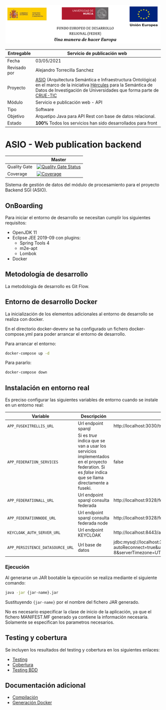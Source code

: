 ![](./images/logos_feder.png)

| Entregable     | **Servicio de publicación web**                              |
| -------------- | ------------------------------------------------------------ |
| Fecha          | 03/05/2021                                                   |
| Revisado por   | Alejandro Torrecilla Sanchez                                           |
| Proyecto       | [ASIO](https://www.um.es/web/hercules/proyectos/asio) (Arquitectura Semántica e Infraestructura Ontológica) en el marco de la iniciativa [Hércules](https://www.um.es/web/hercules/) para la Semántica de Datos de Investigación de Universidades que forma parte de [CRUE-TIC](https://www.crue.org/proyecto/hercules/) |
| Módulo         | Servicio e publicación web - API                             |
| Tipo           | Software                                                     |
| Objetivo       | Arquetipo Java para API Rest con base de datos relacional.   |
| Estado         | **100%** Todos los servicios han sido desarrollados para front |


# ASIO - Web publication backend

|     | Master |
| --- | ------ |
| Quality Gate | [![Quality Gate Status](https://sonarcloud.io/api/project_badges/measure?project=HerculesCRUE_ib-web-publication-backend&metric=alert_status)](https://sonarcloud.io/dashboard?id=HerculesCRUE_ib-web-publication-backend) |
| Coverage | [![Coverage](https://sonarcloud.io/api/project_badges/measure?project=HerculesCRUE_ib-web-publication-backend&metric=coverage)](https://sonarcloud.io/dashboard?id=HerculesCRUE_ib-web-publication-backend) |

Sistema de gestión de datos del módulo de procesamiento para el proyecto Backend SGI (ASIO).

## OnBoarding

Para iniciar el entorno de desarrollo se necesitan cumplir los siguientes requisitos:

- OpenJDK 11
- Eclipse JEE 2019-09 con plugins:
  - Spring Tools 4
  - m2e-apt
  - Lombok
- Docker

## Metodología de desarrollo

La metodología de desarrollo es Git Flow.

## Entorno de desarrollo Docker

La inicialización de los elementos adicionales al entorno de desarrollo se realiza con docker.

En el directorio docker-devenv se ha configurado un fichero docker-compose.yml para poder arrancar el entorno de desarrollo.

Para arrancar el entorno:

```bash
docker-compose up -d
```

Para pararlo:

```bash
docker-compose down
```

## Instalación en entorno real

Es preciso configurar las siguientes variables de entorno cuando se instale en un entorno real:

| Variable                | Descripción         | Valor por defecto                    |
| ----------------------- | ------------------- | ------------------------------------ |
| `APP_FUSEKITRELLIS_URL` | Url endpoint sparql | http://localhost:3030/trellis/sparql |
| `APP_FEDERATION_SERVICES` | Si es *true* indica que se van a usar los servicios implementados en el proyecto federation. Si es *false* indica que se llama directamente a fuseki. | false |
| `APP_FEDERATIONALL_URL` | Url endpoint sparql consulta federada | http://localhost:9328/federation/nodes/all |
| `APP_FEDERATIONNODE_URL` | Url endpoint sparql consulta federada node | http://localhost:9328/federation/nodes/listl |
| `KEYCLOAK_AUTH_SERVER_URL` | Url endpoint KEYCLOAK | http://localhost:8443/auth |
| `APP_PERSISTENCE_DATASOURCE_URL` | Url base de datos | jdbc:mysql://localhost:3307/umasio?autoReconnect=true&useUnicode=true&characterEncoding=UTF-8&serverTimezone=UTC&createDatabaseIfNotExist=true |
    

### Ejecución

Al generarse un JAR bootable la ejecución se realiza mediante el siguiente comando:

```bash
java -jar {jar-name}.jar
```

Sustituyendo `{jar-name}` por el nombre del fichero JAR generado.

No es necesario especificar la clase de inicio de la aplicación, ya que el fichero MANIFEST.MF generado ya contiene la información necesaria. Solamente se especifican los parametros necesarios.

## Testing y cobertura

Se incluyen los resultados del testing y cobertura en los siguientes enlaces:

* [Testing](https://reports.herculesasioizertis.desa.um.es/web-publication-backend/surefire/surefire-report.html)
* [Cobertura](https://sonarcloud.io/component_measures?id=HerculesCRUE_ib-web-publication-backend&metric=coverage&view=list)
* [Testing BDD](docs/testing.md)

## Documentación adicional

- [Compilación](docs/build.md)
- [Generación Docker](docs/docker.md)
